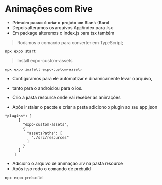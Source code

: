 # Animações com Rive

- Primeiro passo é criar o projeto em Blank (Bare)
- Depois alteramos os arquivos App/index para .tsx
- Em package alteremos o index.js para tsx também
> Rodamos o comando para converter em TypeScript;
```
npx expo start
```
> Install expo-custom-assets
```
npx expo install expo-custom-assets
```
- Configuramos para ele automatizar e dinamicamente levar o arquivo,
- tanto para o android ou para o ios.

- Crio a pasta resource onde vai receber as animações
- Após instalar o pacote e criar a pasta adiciono o plugin ao seu app.json
```
"plugins": [
      [
        "expo-custom-assets",
        {
          "assetsPaths": [
            "./src/resources"
          ]
        }
      ]
    ]

```
- Adiciono o arquivo de animação .riv na pasta resource
- Após isso rodo o comando de prebuild
```
npx expo prebuild
```
